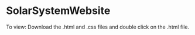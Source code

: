 # SolarSystemWebsite
To view:
Download the .html and .css files and double click on the .html file.
